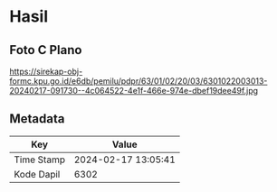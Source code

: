 # Hasil

## Foto C Plano

https://sirekap-obj-formc.kpu.go.id/e6db/pemilu/pdpr/63/01/02/20/03/6301022003013-20240217-091730--4c064522-4e1f-466e-974e-dbef19dee49f.jpg


## Metadata

| Key        | Value               |
| ---------- | ------------------- |
| Time Stamp | 2024-02-17 13:05:41 |
| Kode Dapil | 6302                |



